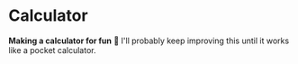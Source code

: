 # Calculator

**Making a calculator for fun** 📱
I'll probably keep improving this until it works like a pocket calculator.
